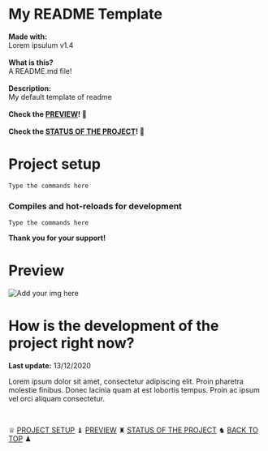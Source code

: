 # My README Template
<b>Made with:</b><br/>
Lorem ipsulum v1.4
<br/><br/>
<b>What is this?</b><br/>
A README.md file!
<br/><br/>
<b>Description:</b><br/>
My default template of readme
<br/><br/>
<b>Check the [PREVIEW](#Preview)! &#128150;</b>
<br/><br/>
<b>Check the [STATUS OF THE PROJECT](#How-is-the-development-of-the-project-right-now)! &#128150;</b>

# Project setup
```
Type the commands here
```

### Compiles and hot-reloads for development
```
Type the commands here
```

<b>Thank you for your support!</b>

# Preview
<img src="overview.png" alt="Add your img here" />


# How is the development of the project right now?
<b>Last update:</b> 13/12/2020

Lorem ipsum dolor sit amet, consectetur adipiscing elit. Proin pharetra molestie finibus. Donec lacinia quam at est lobortis tempus. Proin ac ipsum vel orci aliquam consectetur.

<br/>

&#9813; [PROJECT SETUP](#Project-setup) &#9821; [PREVIEW](#Preview) &#9820; [STATUS OF THE PROJECT](#How-is-the-development-of-the-project-right-now) &#9822; [BACK TO TOP](#My-README-Template) &#9823;
